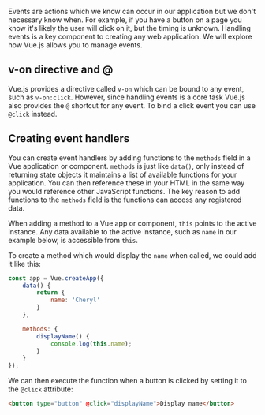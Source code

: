 Events are actions which we know can occur in our application but we don't necessary know when. For example, if you have a button on a page you know it's likely the user will click on it, but the timing is unknown. Handling events is a key component to creating any web application. We will explore how Vue.js allows you to manage events.

## v-on directive and @

Vue.js provides a directive called `v-on` which can be bound to any event, such as `v-on:click`. However, since handling events is a core task Vue.js also provides the `@` shortcut for any event. To bind a click event you can use `@click` instead.

## Creating event handlers

You can create event handlers by adding functions to the `methods` field in a Vue application or component. `methods` is just like `data()`, only instead of returning state objects it maintains a list of available functions for your application. You can then reference these in your HTML in the same way you would reference other JavaScript functions. The key reason to add functions to the `methods` field is the functions can access any registered data.

When adding a method to a Vue app or component, `this` points to the active instance. Any data available to the active instance, such as `name` in our example below, is accessible from `this`.

To create a method which would display the `name` when called, we could add it like this:

```javascript
const app = Vue.createApp({
    data() {
        return {
            name: 'Cheryl'
        }
    },

    methods: {
        displayName() {
            console.log(this.name);
        }
    }
});
```

We can then execute the function when a button is clicked by setting it to the `@click` attribute:

```html
<button type="button" @click="displayName">Display name</button>
